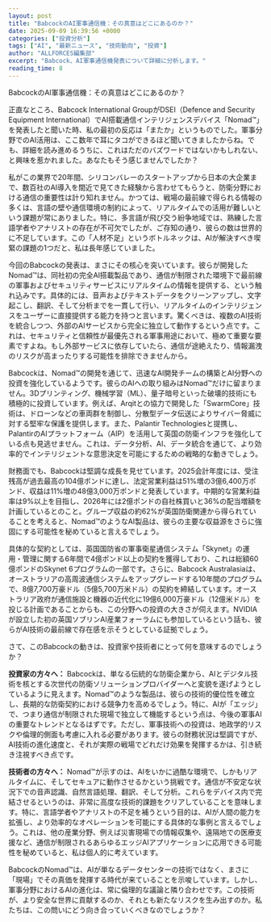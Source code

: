 ```yaml
---
layout: post
title: "BabcockのAI軍事通信機：その真意はどこにあるのか？"
date: 2025-09-09 16:39:56 +0000
categories: ["投資分析"]
tags: ["AI", "最新ニュース", "技術動向", "投資"]
author: "ALLFORCES編集部"
excerpt: "Babcock、AI軍事通信機発表について詳細に分析します。"
reading_time: 8
---
```


BabcockのAI軍事通信機：その真意はどこにあるのか？

正直なところ、Babcock International GroupがDSEI（Defence and Security Equipment International）でAI搭載通信インテリジェンスデバイス「Nomad™」を発表したと聞いた時、私の最初の反応は「またか」というものでした。軍事分野でのAI活用は、ここ数年で耳にタコができるほど聞いてきましたからね。でも、詳細を読み進めるうちに、これはただのバズワードではないかもしれない、と興味を惹かれました。あなたもそう感じませんでしたか？

私がこの業界で20年間、シリコンバレーのスタートアップから日本の大企業まで、数百社のAI導入を間近で見てきた経験から言わせてもらうと、防衛分野における通信の重要性は計り知れません。かつては、戦場の最前線で得られる情報の多くは、言語の壁や通信環境の制約によって、リアルタイムでの活用が難しいという課題が常にありました。特に、多言語が飛び交う紛争地域では、熟練した言語学者やアナリストの存在が不可欠でしたが、ご存知の通り、彼らの数は世界的に不足しています。この「人材不足」というボトルネックは、AIが解決すべき喫緊の課題の1つだと、私は長年感じていました。

今回のBabcockの発表は、まさにその核心を突いています。彼らが開発したNomad™は、同社初の完全AI搭載製品であり、通信が制限された環境下で最前線の軍事およびセキュリティサービスにリアルタイムの情報を提供する、という触れ込みです。具体的には、音声およびテキストデータをクリーンアップし、文字起こし、翻訳、そして分析までを一貫して行い、リアルタイムのインテリジェンスをユーザーに直接提供する能力を持つと言います。驚くべきは、複数のAI技術を統合しつつ、外部のAIサービスから完全に独立して動作するという点です。これは、セキュリティと信頼性が最優先される軍事用途において、極めて重要な要素ですよね。もし外部サービスに依存していたら、通信が途絶えたり、情報漏洩のリスクが高まったりする可能性を排除できませんから。

Babcockは、Nomad™の開発を通じて、迅速なAI開発チームの構築とAI分野への投資を強化しているようです。彼らのAIへの取り組みはNomad™だけに留まりません。3Dプリンティング、機械学習（ML）、量子暗号といった破壊的技術にも積極的に投資しています。例えば、Arqitとの協力で開発した「SwarmCore」技術は、ドローンなどの車両群を制御し、分散型データ伝送によりサイバー脅威に対する堅牢な保護を提供します。また、Palantir Technologiesと提携し、PalantirのAIプラットフォーム（AIP）を活用して英国の防衛インフラを強化している点も見逃せません。これは、データ分析、AI、データ統合を通じて、より効率的でインテリジェントな意思決定を可能にするための戦略的な動きでしょう。

財務面でも、Babcockは堅調な成長を見せています。2025会計年度には、受注残高が過去最高の104億ポンドに達し、法定営業利益は51%増の3億6,400万ポンド、収益は11%増の48億3,000万ポンドと発表しています。中期的な営業利益率は9%以上を目指し、2026年には2億ポンドの自社株買いと36%の配当増額を計画しているとのこと。グループ収益の約62%が英国防衛関連から得られていることを考えると、Nomad™のようなAI製品は、彼らの主要な収益源をさらに強固にする可能性を秘めていると言えるでしょう。

具体的な契約としては、英国国防省の軍事衛星通信システム「Skynet」の運用・管理に関する6年間で4億ポンド以上の契約を獲得しており、これは総額60億ポンドのSkynet 6プログラムの一部です。さらに、Babcock Australasiaは、オーストラリアの高周波通信システムをアップグレードする10年間のプログラムで、8億7,700万豪ドル（5億5,700万米ドル）の契約を締結しています。オーストラリア政府が通信施設と機器の近代化に19億6,000万豪ドル（12億米ドル）を投じる計画であることからも、この分野への投資の大きさが伺えます。NVIDIAが設立した初の英国ソブリンAI産業フォーラムにも参加しているという話も、彼らがAI技術の最前線で存在感を示そうとしている証拠でしょう。

さて、このBabcockの動きは、投資家や技術者にとって何を意味するのでしょうか？

**投資家の方々へ：** Babcockは、単なる伝統的な防衛企業から、AIとデジタル技術を核とする次世代の防衛ソリューションプロバイダーへと変貌を遂げようとしているように見えます。Nomad™のような製品は、彼らの技術的優位性を確立し、長期的な防衛契約における競争力を高めるでしょう。特に、AIが「エッジ」で、つまり通信が制限された現場で独立して機能するという点は、今後の軍事AIの重要なトレンドとなるはずです。ただし、軍事技術への投資は、地政学的リスクや倫理的側面も考慮に入れる必要があります。彼らの財務状況は堅調ですが、AI技術の進化速度と、それが実際の戦場でどれだけ効果を発揮するかは、引き続き注視すべき点です。

**技術者の方々へ：** Nomad™が示すのは、AIをいかに過酷な環境で、しかもリアルタイムに、そしてセキュアに動作させるかという挑戦です。通信が不安定な状況下での音声認識、自然言語処理、翻訳、そして分析。これらをデバイス内で完結させるというのは、非常に高度な技術的課題をクリアしていることを意味します。特に、言語学者やアナリストの不足を補うという目的は、AIが人間の能力を拡張し、より効率的なオペレーションを可能にする具体的な事例と言えるでしょう。これは、他の産業分野、例えば災害現場での情報収集や、遠隔地での医療支援など、通信が制限されるあらゆるエッジAIアプリケーションに応用できる可能性を秘めていると、私は個人的に考えています。

BabcockのNomad™は、AIが単なるデータセンターの技術ではなく、まさに「現場」でその真価を発揮する時代が来ていることを示唆しています。しかし、軍事分野におけるAIの進化は、常に倫理的な議論と隣り合わせです。この技術が、より安全な世界に貢献するのか、それとも新たなリスクを生み出すのか。私たちは、この問いにどう向き合っていくべきなのでしょうか？

